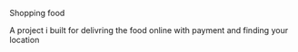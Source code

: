 Shopping food

A project i built for delivring the food online with payment and finding your location

